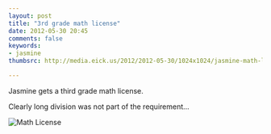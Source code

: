 ```yaml
---
layout: post
title: "3rd grade math license"
date: 2012-05-30 20:45
comments: false
keywords: 
- jasmine
thumbsrc: http://media.eick.us/2012/2012-05-30/1024x1024/jasmine-math-license.JPG

---
```

Jasmine gets a third grade math license.  

Clearly long division was not part of the requirement...



![Math License](http://media.eick.us/media/photographs/2012/2012-05-30/jasmine-math-license.JPG)

